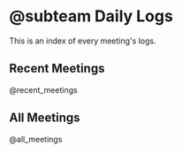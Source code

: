 # @subteam Daily Logs

This is an index of every meeting's logs. 

## Recent Meetings
@recent_meetings

## All Meetings
@all_meetings